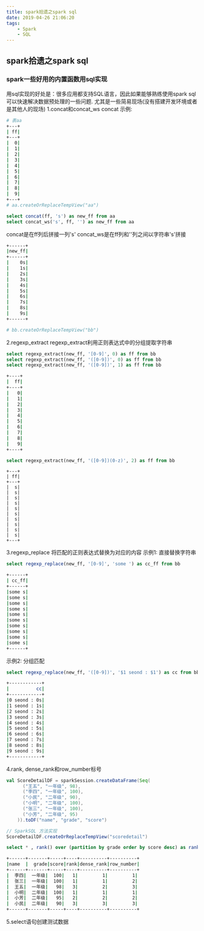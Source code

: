 ```yaml
---
title: spark拾遗之spark sql
date: 2019-04-26 21:06:20
tags:
    - Spark
    - SQL
---
```


## spark拾遗之spark sql

### spark一些好用的内置函数用sql实现
用sql实现的好处是：很多应用都支持SQL语言，因此如果能够熟练使用spark sql可以快速解决数据预处理的一些问题. 尤其是一些简易现场(没有搭建开发环境或者是其他人的现场)
1.concat和concat_ws
concat
示例:
``` bash
# 表aa
+---+
| ff|
+---+
|  0|
|  1|
|  2|
|  3|
|  4|
|  5|
|  6|
|  7|
|  8|
|  9|
+---+
# aa.createOrReplaceTempView("aa")
```
``` sql
select concat(ff, 's') as new_ff from aa
select concat_ws('s', ff, '') as new_ff from aa
```
concat是在ff列后拼接一列's'
concat_ws是在ff列和''列之间以字符串's'拼接

``` bash
+------+
|new_ff|
+------+
|    0s|
|    1s|
|    2s|
|    3s|
|    4s|
|    5s|
|    6s|
|    7s|
|    8s|
|    9s|
+------+

# bb.createOrReplaceTempView("bb")
```
2.regexp_extract
regexp_extract利用正则表达式中的分组提取字符串
``` sql
select regexp_extract(new_ff, '[0-9]', 0) as ff from bb
select regexp_extract(new_ff, '([0-9])', 0) as ff from bb
select regexp_extract(new_ff, '([0-9])', 1) as ff from bb
```
``` bash
+----+
|  ff|
+----+
|   0|
|   1|
|   2|
|   3|
|   4|
|   5|
|   6|
|   7|
|   8|
|   9|
+----+
```

``` sql
select regexp_extract(new_ff, '([0-9])(0-z)', 2) as ff from bb
```
```
+---+
| ff|
+---+
|  s|
|  s|
|  s|
|  s|
|  s|
|  s|
|  s|
|  s|
|  s|
|  s|
+---+
```

3.regexp_replace
将匹配的正则表达式替换为对应的内容
示例1: 直接替换字符串
``` sql
select regexp_replace(new_ff, '[0-9]', 'some ') as cc_ff from bb
```
``` bash
+------+
| cc_ff|
+------+
|some s|
|some s|
|some s|
|some s|
|some s|
|some s|
|some s|
|some s|
|some s|
|some s|
+------+
```

示例2: 分组匹配
``` sql
select regexp_replace(new_ff, '([0-9])', '$1 seond : $1') as cc from bb
```

``` bash
+------------+
|          cc|
+------------+
|0 seond : 0s|
|1 seond : 1s|
|2 seond : 2s|
|3 seond : 3s|
|4 seond : 4s|
|5 seond : 5s|
|6 seond : 6s|
|7 seond : 7s|
|8 seond : 8s|
|9 seond : 9s|
+------------+
```
4.rank, dense_rank和row_number标号
``` scala
val ScoreDetailDF = sparkSession.createDataFrame(Seq(
      ("王五", "一年级", 98),
      ("李四", "一年级", 100),
      ("小民", "二年级", 90),
      ("小明", "二年级", 100),
      ("张三", "一年级", 100),
      ("小芳", "二年级", 95)
    )).toDF("name", "grade", "score")

// SparkSQL 方法实现
ScoreDetailDF.createOrReplaceTempView("scoredetail")
```
``` sql
select * , rank() over (partition by grade order by score desc) as rank, dense_rank() over (partition by grade order by score desc) as dense_rank, row_number() over (partition by grade order by score desc) as row_number from scoredetail
```
``` bash
+------+-------+-----+----+----------+----------+
|name  |  grade|score|rank|dense_rank|row_number|
+------+-------+-----+----+----------+----------+
|  李四|  一年级|  100|   1|         1|         1|
|  张三|  一年级|  100|   1|         1|         2|
|  王五|  一年级|   98|   3|         2|         3|
|  小明|  二年级|  100|   1|         1|         1|
|  小芳|  二年级|   95|   2|         2|         2|
|  小民|  二年级|   90|   3|         3|         3|
+------+-------+-----+----+----------+----------+
```
5.select语句创建测试数据




